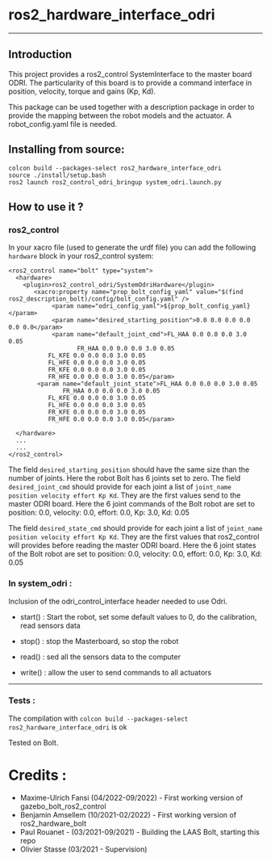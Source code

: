 # ros2_hardware_interface_odri
----------------------

## Introduction

This project provides a ros2_control SystemInterface to the master board ODRI.
The particularity of this board is to provide a command interface in position, velocity, torque and gains (Kp, Kd).

This package can be used together with a description package in order to provide the mapping between the robot models
and the actuator. A robot_config.yaml file is needed.

## Installing from source:

```
colcon build --packages-select ros2_hardware_interface_odri
source ./install/setup.bash
ros2 launch ros2_control_odri_bringup system_odri.launch.py
```

## How to use it ?

### ros2_control

In your xacro file (used to generate the urdf file) you can add the following ```hardware``` block in your ros2_control system:
```
<ros2_control name="bolt" type="system">
  <hardware>
    <plugin>ros2_control_odri/SystemOdriHardware</plugin>
       <xacro:property name="prop_bolt_config_yaml" value="$(find ros2_description_bolt)/config/bolt_config.yaml" />
      	    <param name="odri_config_yaml">${prop_bolt_config_yaml}</param>
    	    <param name="desired_starting_position">0.0 0.0 0.0 0.0 0.0 0.0</param>
    	    <param name="default_joint_cmd">FL_HAA 0.0 0.0 0.0 3.0 0.05
    	    	   FR_HAA 0.0 0.0 0.0 3.0 0.05
	   	   FL_KFE 0.0 0.0 0.0 3.0 0.05
		   FL_HFE 0.0 0.0 0.0 3.0 0.05
		   FR_KFE 0.0 0.0 0.0 3.0 0.05
		   FR_HFE 0.0 0.0 0.0 3.0 0.05</param>
	    <param name="default_joint_state">FL_HAA 0.0 0.0 0.0 3.0 0.05
	    	   FR_HAA 0.0 0.0 0.0 3.0 0.05
		   FL_KFE 0.0 0.0 0.0 3.0 0.05
		   FL_HFE 0.0 0.0 0.0 3.0 0.05
		   FR_KFE 0.0 0.0 0.0 3.0 0.05
		   FR_HFE 0.0 0.0 0.0 3.0 0.05</param>

  </hardware>
  ...
  ...
</ros2_control>
```

The field ```desired_starting_position``` should have the same size than the number of joints.
Here the robot Bolt has 6 joints set to zero.
The field ```desired_joint_cmd``` should provide for each joint a list of ```joint_name position velocity effort Kp Kd```.
They are the first values send to the master ODRI board.
Here the 6 joint commands of the Bolt robot are set to position: 0.0, velocity: 0.0, effort: 0.0, Kp: 3.0, Kd: 0.05

The field ```desired_state_cmd``` should provide for each joint a list of ```joint_name position velocity effort Kp Kd```.
They are the first values that ros2_control will provides before reading the master ODRI board.
Here the 6 joint states of the Bolt robot are set to position: 0.0, velocity: 0.0, effort: 0.0, Kp: 3.0, Kd: 0.05

### In system_odri :

Inclusion of the odri_control_interface header needed to use Odri.


   - start() : Start the robot, set some default values to 0, do the calibration, read sensors data

   - stop() : stop the Masterboard, so stop the robot

   - read() : sed all the sensors data to the computer

   - write() : allow the user to send commands to all actuators


----------------------

### Tests :

The compilation with ```colcon build --packages-select ros2_hardware_interface_odri``` is ok


Tested on Bolt.

# Credits :

 *   Maxime-Ulrich Fansi (04/2022-09/2022) - First working version of gazebo_bolt_ros2_control
 *   Benjamin Amsellem (10/2021-02/2022) - First working version of ros2_hardware_bolt
 *   Paul Rouanet - (03/2021-09/2021) - Building the LAAS Bolt, starting this repo
 *   Olivier Stasse (03/2021 - Supervision)
